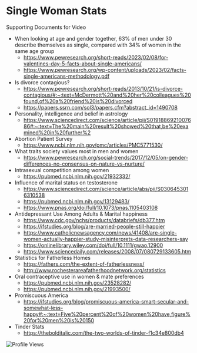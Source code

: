 # Single Woman Stats
Supporting Documents for Video

- When looking at age and gender together, 63% of men under 30 describe themselves as single, compared with 34% of women in the same age group
  - https://www.pewresearch.org/short-reads/2023/02/08/for-valentines-day-5-facts-about-single-americans/
  - https://www.pewresearch.org/wp-content/uploads/2023/02/facts-single-americans-methodology.pdf
- Is divorce contagious?
  - https://www.pewresearch.org/short-reads/2013/10/21/is-divorce-contagious/#:~:text=McDermott%20and%20her%20colleagues%20found,of%20a%20friend%20is%20divorced
  - https://papers.ssrn.com/sol3/papers.cfm?abstract_id=1490708
- Personality, intelligence and belief in astrology
  - https://www.sciencedirect.com/science/article/pii/S0191886921007686#:~:text=The%20main%20result%20showed%20that,be%20examined%20in%20further%2
- Abortion Patient Survey
  - https://www.ncbi.nlm.nih.gov/pmc/articles/PMC5771530/
- What traits society values most in men and women
  - https://www.pewresearch.org/social-trends/2017/12/05/on-gender-differences-no-consensus-on-nature-vs-nurture/
- Intrasexual competition among women
  - https://pubmed.ncbi.nlm.nih.gov/21932332/
- Influence of marital status on testosterone
  - https://www.sciencedirect.com/science/article/abs/pii/S0306453016310538
  - https://pubmed.ncbi.nlm.nih.gov/13129483/
  - https://www.pnas.org/doi/full/10.1073/pnas.1105403108
- Antidepressant Use Among Adults & Marital happiness
  - https://www.cdc.gov/nchs/products/databriefs/db377.htm
  - https://ifstudies.org/blog/are-married-people-still-happier
  - https://www.catholicnewsagency.com/news/41408/are-single-women-actually-happier-study-misinterprets-data-researchers-say
  - https://onlinelibrary.wiley.com/doi/full/10.1111/gwao.12900
  - https://www.sciencedaily.com/releases/2008/07/080729133605.htm
- Statistics for Fatherless Homes
  - https://fathers.com/the-extent-of-fatherlessness/
  - http://www.rochesterareafatherhoodnetwork.org/statistics
- Oral contraceptive use in women & mate preferences
  - https://pubmed.ncbi.nlm.nih.gov/23528282/
  - https://pubmed.ncbi.nlm.nih.gov/21993500/
- Promiscuous America
  - https://ifstudies.org/blog/promiscuous-america-smart-secular-and-somewhat-less-happy#:~:text=Five%20percent%20of%20women%20have,figure%20for%20men%20is%20150
- Tinder Stats
  - https://thebolditalic.com/the-two-worlds-of-tinder-f1c34e800db4

![Profile Views](https://komarev.com/ghpvc/?username=SingleWomanStats)
